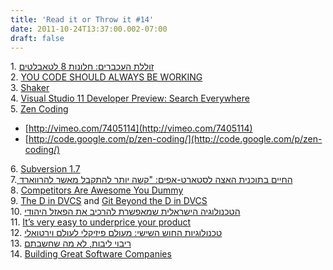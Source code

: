 ```yaml
---
title: 'Read it or Throw it #14'
date: 2011-10-24T13:37:00.002-07:00
draft: false
---
```


1. [זוללת העכברים: חלונות 8 לטאבלטים](http://net.nana10.co.il/Article/?ArticleID=836760)  
2. [YOU CODE SHOULD ALWAYS BE WORKING](http://imistaken.blogspot.com/2011/10/you-code-should-always-be-working.html)  
3. [Shaker](http://www.facebook.com/shakerapp/)  
4. [Visual Studio 11 Developer Preview: Search Everywhere](http://blogs.msdn.com/b/visualstudio/archive/2011/10/11/visual-studio-11-developer-preview-search-everywhere.aspx)  
5\. [Zen Coding](http://en.wikipedia.org/wiki/Zen_Coding)  

*   [http://vimeo.com/7405114](http://vimeo.com/7405114)
*   [http://code.google.com/p/zen-coding/](http://code.google.com/p/zen-coding/)

6\. [Subversion 1.7](http://subversion.apache.org/docs/release-notes/1.7.html)  
7.[ החיים בתוכנית האצה לסטארט-אפים: "קשה יותר להתקבל מאשר להרווארד](http://it.themarker.com/tmit/article/17157)  
8. [Competitors Are Awesome You Dummy](http://www.layeredthoughts.com/startups/competitors-are-awesome-you-dummy)  
9. [The D in DVCS](http://lostechies.com/jimmybogard/2011/10/14/the-d-in-dvcs/) and [Git Beyond the D in DVCS](http://lostechies.com/keithdahlby/2011/10/14/git-beyond-the-d-in-dvcs/)  
10. [הטכנולוגיה הישראלית שמאפשרת להרכיב את הפאזל היהודי](http://it.themarker.com/tmit/article/17160)  
11. [It’s very easy to underprice your product](http://venturehacks.com/articles/pricing)  
12. [טכנולוגיות החוש השישי: מעולם פיזיקלי לעולם וירטואלי](http://www.newsgeek.co.il/sixth-sense-technology/)  
13. [ריבוי ליבות, לא מה שחשבתם](http://www.newsgeek.co.il/adapteva-multicore-4096/)  
14. [Building Great Software Companies](http://www.fogcreek.com/guide/)